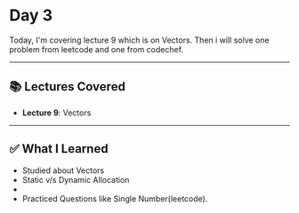 # Day 3

Today, I'm covering lecture 9 which is on Vectors. Then i will solve one problem from leetcode and one from codechef.

---

## 📚 Lectures Covered

- **Lecture 9**: Vectors

---

## ✅ What I Learned

- Studied about Vectors 
- Static v/s Dynamic Allocation
- 
- Practiced Questions like Single Number(leetcode).
